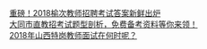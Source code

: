   
[重磅！2018榆次教师招聘考试答案新鲜出炉](http://www.dianyue.me/archives/246/smcl75gz20xe9c6w/)  
[大同市直教招考试题型剖析，免费备考资料等你来领！](http://www.dianyue.me/archives/963/pzebg0o2am81fy4h/)  
[2018年山西特岗教师面试在何时呢？](http://www.dianyue.me/archives/988/4c8h09gylc6vobdz/)